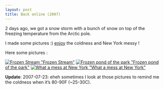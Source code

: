 ```yaml
---
layout: post
title: Back online (2007)
---
```


2 days ago, we got a snow storm with a bunch of snow on top of the freezing temperature from the Arctic pole.

I made some pictures :) [enjoy](http://flickr.com/photos/57244393@N00/sets/72157594538943924/) the coldness and New York messy !

Here some pictures :

[![Frozen Stream](http://farm1.static.flickr.com/187/392044223_c299d71cb0_s.jpg) "Frozen Stream"](http://farm1.static.flickr.com/187/392044223_c299d71cb0.jpg)
[![Frozen pond of the park](http://farm1.static.flickr.com/172/392043810_c8312d74e9_s.jpg) "Frozen pond of the park"](http://farm1.static.flickr.com/172/392043810_c8312d74e9.jpg)
[![What a mess at New York](http://farm1.static.flickr.com/167/392043594_413da42d32_s.jpg) "What a mess at New York"](http://farm1.static.flickr.com/167/392043594_413da42d32.jpg)

**Update**: 2007-07-23: eheh sometimes I look at those pictures to remind me the coldness when it’s 80-90F (~25-30C).